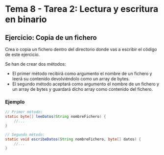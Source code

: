 # Tema 8 - Tarea 2: Lectura y escritura en binario

## Ejercicio: Copia de un fichero

Crea o copia un fichero dentro del directorio donde vas a escribir el código de este ejercicio.

Se han de crear dos métodos:

* El primer método recibirá como argumento el nombre de un fichero y leerá su contenido devolviéndolo como un array de bytes.
* El segundo método aceptará como argumento el nombre de un fichero y un array de bytes y guardará dicho array como contenido del fichero.

### Ejemplo

```java
// Primer método:
static byte[] leeDatos(String nombreFichero) {
    //...
}

// Segundo método:
static void escribeDatos(String nombreFichero, byte[] datos) {
    //...
}
```
